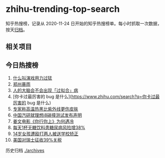 # zhihu-trending-top-search

知乎热搜榜，记录从 2020-11-24
日开始的知乎热搜榜单。每小时抓取一次数据，按天[归档](./archives)。

## 相关项目

## 今日热搜榜

<!-- BEGIN -->
<!-- 最后更新时间 Fri Aug 08 2025 06:12:36 GMT+0800 (China Standard Time) -->

1. [什么叫演戏用力过猛](https://www.zhihu.com/search?q=什么叫演戏用力过猛)
1. [郑州暴雨](https://www.zhihu.com/search?q=郑州暴雨)
1. [人的大脑会不会出现「过拟合」病](https://www.zhihu.com/search?q=人的大脑会不会出现「过拟合」病)
1. [你卡过最厉害的 bug 是什么](https://www.zhihu.com/search?q=你卡过最厉害的 bug
   是什么)
1. [专家称高温热黑比紫外线更伤皮肤](https://www.zhihu.com/search?q=专家称高温热黑比紫外线更伤皮肤)
1. [中国汽研就理想i8碰撞测试发布声明](https://www.zhihu.com/search?q=中国汽研就理想i8碰撞测试发布声明)
1. [姜文电影《你行你上》为何遇冷](https://www.zhihu.com/search?q=姜文电影《你行你上》为何遇冷)
1. [每天1杯无糖饮料患糖尿病风险增38%](https://www.zhihu.com/search?q=每天1杯无糖饮料患糖尿病风险增38%)
1. [14岁女孩遭殴打两人被送学校矫正](https://www.zhihu.com/search?q=14岁女孩遭殴打两人被送学校矫正)
1. [美国对瑞士征收39%关税](https://www.zhihu.com/search?q=美国对瑞士征收39%关税)

<!-- END -->

历史归档 [./archives](./archives)

